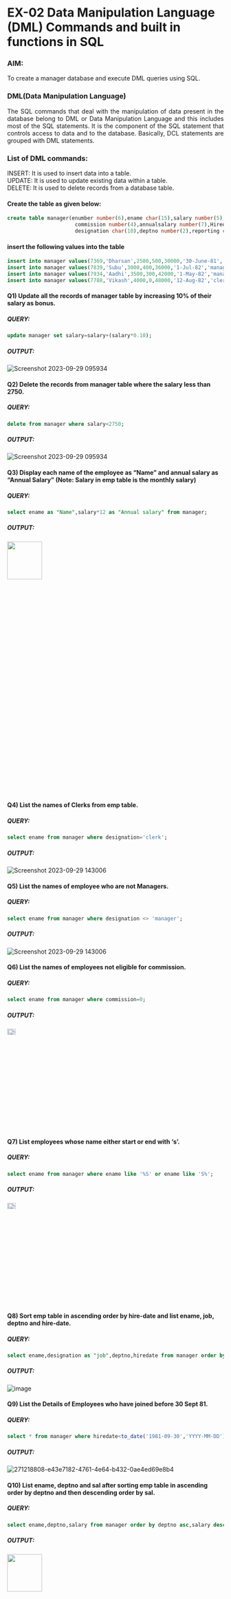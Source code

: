 # EX-02 Data Manipulation Language (DML) Commands and built in functions in SQL
### AIM:
To create a manager database and execute DML queries using SQL.
### DML(Data Manipulation Language)
<div align="justify">
The SQL commands that deal with the manipulation of data present in the database belong to DML or Data Manipulation Language and this includes most of the SQL statements. It is the component of the SQL statement that controls access to data and to the database. Basically, DCL statements are grouped with DML statements.
</div>

### List of DML commands: 
<div align="justify">
INSERT: It is used to insert data into a table.<br>
UPDATE: It is used to update existing data within a table.<br>
DELETE: It is used to delete records from a database table.<br>
</div>

#### Create the table as given below:
```sql
create table manager(enumber number(6),ename char(15),salary number(5),
                      commission number(4),annualsalary number(7),Hiredate date,
                      designation char(10),deptno number(2),reporting char(10));
```
#### insert the following values into the table
```sql
insert into manager values(7369,'Dharsan',2500,500,30000,'30-June-81','clerk',10,'John');
insert into manager values(7839,'Subu',3000,400,36000,'1-Jul-82','manager',null,'James');
insert into manager values(7934,'Aadhi',3500,300,42000,'1-May-82','manager',30,NULL);
insert into manager values(7788,'Vikash',4000,0,48000,'12-Aug-82','clerk',50,'Bond');
```

#### Q1) Update all the records of manager table by increasing 10% of their salary as bonus.
##### QUERY:
```SQL
update manager set salary=salary+(salary*0.10);
```
##### OUTPUT:
![Screenshot 2023-09-29 095934](https://github.com/ROHITJAIND/EX-2-DML-and-DCL-Commands/assets/118707073/ac349853-810d-4b8d-921c-5b55bced423d)

#### Q2) Delete the records from manager table where the salary less than 2750.
##### QUERY:
```SQL
delete from manager where salary<2750;
```
##### OUTPUT:
![Screenshot 2023-09-29 095934](https://github.com/ROHITJAIND/EX-2-DML-and-DCL-Commands/assets/118707073/ac349853-810d-4b8d-921c-5b55bced423d)

#### Q3) Display each name of the employee as “Name” and annual salary as “Annual Salary” (Note: Salary in emp table is the monthly salary)
##### QUERY:
```SQL
select ename as "Name",salary*12 as "Annual salary" from manager;
```
##### OUTPUT:
<img height=15% width=40% src="https://github.com/ROHITJAIND/EX-2-DML-and-DCL-Commands/assets/118707073/5b6e495d-cd34-4874-91a3-b600f0e9927c">

#### Q4)	List the names of Clerks from emp table.
##### QUERY:
```SQL
select ename from manager where designation='clerk';
```
##### OUTPUT:
![Screenshot 2023-09-29 143006](https://github.com/ROHITJAIND/EX-2-DML-and-DCL-Commands/assets/118707073/5070a252-e3ff-472c-9199-da5122711f0a)

#### Q5)	List the names of employee who are not Managers.
##### QUERY:
```SQL
select ename from manager where designation <> 'manager';
```

##### OUTPUT:
![Screenshot 2023-09-29 143006](https://github.com/ROHITJAIND/EX-2-DML-and-DCL-Commands/assets/118707073/863de69e-6b90-480d-9ca9-cdd271a25317)


#### Q6)	List the names of employees not eligible for commission.
##### QUERY:
```SQL
select ename from manager where commission=0;
```
##### OUTPUT:
<img height=6% width=20% src="https://github.com/ROHITJAIND/EX-2-DML-and-DCL-Commands/assets/118707073/623b874c-2071-4209-a7e0-117c1beb8c72">

#### Q7)	List employees whose name either start or end with ‘s’.
##### QUERY:
```SQL
select ename from manager where ename like '%S' or ename like 'S%';
```
##### OUTPUT:
<img height=6% width=20% src="https://github.com/ROHITJAIND/EX-2-DML-and-DCL-Commands/assets/118707073/078a17cd-e22c-4350-9742-f8a7647dc178">

#### Q8) Sort emp table in ascending order by hire-date and list ename, job, deptno and hire-date.
##### QUERY:
```SQL
select ename,designation as "job",deptno,hiredate from manager order by hiredate asc;
```
##### OUTPUT:
![image](https://github.com/ROHITJAIND/EX-2-DML-and-DCL-Commands/assets/118707073/14986921-48ae-4049-92a0-7dd1c7d89fe6)

#### Q9) List the Details of Employees who have joined before 30 Sept 81.
##### QUERY:
```SQL
select * from manager where hiredate<to_date('1981-09-30','YYYY-MM-DD');
```
##### OUTPUT:
![271218808-e43e7182-4761-4e64-b432-0ae4ed69e8b4](https://github.com/ROHITJAIND/EX-2-DML-and-DCL-Commands/assets/118707073/eff2e40c-7097-4719-be3e-9c0876735870)

#### Q10)	List ename, deptno and sal after sorting emp table in ascending order by deptno and then descending order by sal.
##### QUERY:
```SQL
select ename,deptno,salary from manager order by deptno asc,salary desc;
```
##### OUTPUT:
<img height=15% width=40% src="https://github.com/ROHITJAIND/EX-2-DML-and-DCL-Commands/assets/118707073/1eca19e0-48ee-428b-b0bf-12ee0cf74591">

#### Q11) List the names of employees not belonging to dept no 30,40 & 10
##### QUERY:
```SQL
select ename from manager where deptno not in (30,40,10);
```
##### OUTPUT:
<img height=6% width=20% src="https://github.com/ROHITJAIND/EX-2-DML-and-DCL-Commands/assets/118707073/7e00adfe-60cc-49a0-9fdd-b48f6e46fd12">

#### Q12) Find number of rows in the table EMP
##### QUERY:
```SQL
select count(*) from manager;
```
##### OUTPUT:
<img height=6% width=20% src="https://github.com/ROHITJAIND/EX-2-DML-and-DCL-Commands/assets/118707073/0a17316a-35d0-48ae-9957-5c10307369b3">

#### Q13) Find maximum, minimum and average salary in EMP table.
##### QUERY:
```SQL
select max(salary) from manager;
select min(salary) from manager;
select avg(salary) from manager;
```
##### OUTPUT:
![Screenshot 2023-09-29 144349](https://github.com/ROHITJAIND/EX-2-DML-and-DCL-Commands/assets/118707073/0c027aff-f837-4cf1-8214-0e1091674f71) ![Screenshot 2023-09-29 144403](https://github.com/ROHITJAIND/EX-2-DML-and-DCL-Commands/assets/118707073/38b2cd4c-eabc-442b-8fd1-bcadb2612961) ![Screenshot 2023-09-29 144327](https://github.com/ROHITJAIND/EX-2-DML-and-DCL-Commands/assets/118707073/c3e23cad-1f65-4c2d-8746-db12f84b5ab3)

#### Q14) List the jobs and number of employees in each job. The result should be in the descending order of the number of employees.
##### QUERY:
```SQL
SELECT designation AS job, COUNT(*) AS num_employees FROM manager GROUP BY designation ORDER BY num_employees DESC;
```
##### OUTPUT:
<img height=10% width=40% src="https://github.com/ROHITJAIND/EX-2-DML-and-DCL-Commands/assets/118707073/faa78ae1-0a9c-4888-b5f5-72213d0833ab">

### RESULT:
To create a manager database and execute DML queries using SQL is executed successfully.
